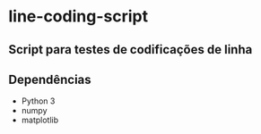 # line-coding-script

## Script para testes de codificações de linha 

## Dependências

  - Python 3
  - numpy
  - matplotlib
